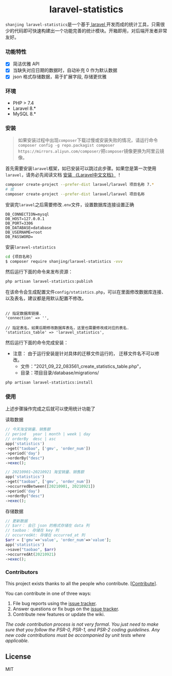 <h1 align="center"> laravel-statistics </h1>

<p align=""><code>shanjing laravel-statistics</code>是一个基于<a href="https://laravel.com/" target="_blank"> laravel </a>开发而成的统计工具，只需很少的代码即可快速构建出一个功能完善的统计模块。开箱即用，对后端开发者非常友好。</p>


### 功能特性

- [x] 简洁优雅 API
- [x] 当缺失对应日期的数据时，自动补充 0 作为默认数据
- [x] json 格式存储数据，易于扩展字段, 存储更优雅

### 环境
- PHP > 7.4
- Laravel 8.*
- MySQL 8.*


### 安装

> 如果安装过程中出现`composer`下载过慢或安装失败的情况，请运行命令`composer config -g repo.packagist composer https://mirrors.aliyun.com/composer/`把`composer`镜像更换为阿里云镜像。

首先需要安装`laravel`框架，如已安装可以跳过此步骤。如果您是第一次使用`laravel`，请务必先阅读文档 [安装 《Laravel中文文档》](https://learnku.com/docs/laravel/8.x/installation/9354) ！
```bash
composer create-project --prefer-dist laravel/laravel 项目名称 7.*
# 或
composer create-project --prefer-dist laravel/laravel 项目名称
```

安装完`laravel`之后需要修改`.env`文件，设置数据库连接设置正确

```dotenv
DB_CONNECTION=mysql
DB_HOST=127.0.0.1
DB_PORT=3306
DB_DATABASE=database
DB_USERNAME=root
DB_PASSWORD=
```

安装`laravel-statistics`
```bash
cd {项目名称}
$ composer require shanjing/laravel-statistics -vvv
```

然后运行下面的命令来发布资源：

```bash
php artisan laravel-statistics:publish
```

在该命令会生成配置文件`config/statistics.php`，可以在里面修改数据库连接、以及表名，建议都是用默认配置不修改。
```

// 指定数据库链接.
'connection' => '',

// 指定表名，如果后期修改数据库表名，这里也需要修改成对应的表名.
'statistics_table' => 'laravel_statistics',
```
然后运行下面的命令完成安装：
- 注意： 由于运行安装是针对具体的迁移文件运行的， 迁移文件名不可以修改。
  - 文件："2021_09_22_083561_create_statistics_table.php"，
  - 目录：项目目录/database/migrations/

```bash
php artisan laravel-statistics:install
```

### 使用
上述步骤操作完成之后就可以使用统计功能了

读取数据
```php
// 今天淘宝销量、销售额
// period   year | month | week | day
// orderBy  desc | asc
app('statistics')
->get("taobao", ['gmv', 'order_num'])
->period('day')
->orderBy("desc")
->exec();

// 20210901~20210921 淘宝销量、销售额
app('statistics')
->get("taobao", ['gmv', 'order_num'])
->occurredBetween([20210901, 20210921])
->period('day')
->orderBy("desc") 
->exec();
```

存储数据
```php
// 更新数据
// $arr： 会已 json 的格式存储在 data 列
// taobao： 存储在 key 列
// occurredAt: 存储在 occurred_at 列
$arr = ['gmv'=>'value', 'order_num'=>'value'];
app('statistics')
->save("taobao", $arr)
->occurredAt(20210921)
->exec();
```

### Contributors

This project exists thanks to all the people who contribute. [[Contribute](CONTRIBUTING.md)].

You can contribute in one of three ways:

1. File bug reports using the [issue tracker](https://github.com/shanjing/laravel-statistics/issues).
2. Answer questions or fix bugs on the [issue tracker](https://github.com/shanjing/laravel-statistics/issues).
3. Contribute new features or update the wiki.

_The code contribution process is not very formal. You just need to make sure that you follow the PSR-0, PSR-1, and PSR-2 coding guidelines. Any new code contributions must be accompanied by unit tests where applicable._

## License

MIT